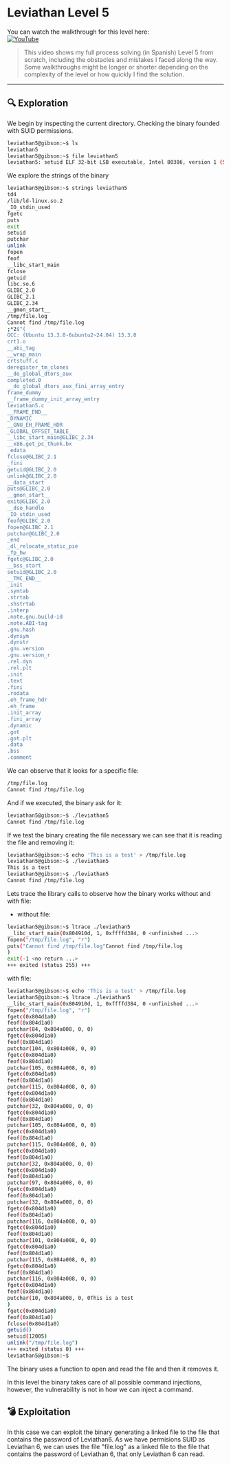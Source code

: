 # Leviathan Level 5

You can watch the walkthrough for this level here:  
[![YouTube](https://img.shields.io/badge/YouTube-Walkthrough-red?logo=youtube)](https://www.youtube.com/watch?v=Bbqw-52itfQ&t=1s&ab_channel=Gabahack)

> This video shows my full process solving (in Spanish) Level 5 from scratch, including the obstacles and mistakes I faced along the way. Some walkthroughs might be longer or shorter depending on the complexity of the level or how quickly I find the solution.

---


## 🔍 Exploration

We begin by inspecting the current directory. Checking the binary founded with SUID permissions.

```bash
leviathan5@gibson:~$ ls
leviathan5
leviathan5@gibson:~$ file leviathan5 
leviathan5: setuid ELF 32-bit LSB executable, Intel 80386, version 1 (SYSV), dynamically linked, interpreter /lib/ld-linux.so.2, BuildID[sha1]=0fbe5a715bf8cd28d02bc0e989a37f9c0ab21614, for GNU/Linux 3.2.0, not stripped
```
We explore the strings of the binary

```bash
leviathan5@gibson:~$ strings leviathan5 
td4 
/lib/ld-linux.so.2
_IO_stdin_used
fgetc
puts
exit
setuid
putchar
unlink
fopen
feof
__libc_start_main
fclose
getuid
libc.so.6
GLIBC_2.0
GLIBC_2.1
GLIBC_2.34
__gmon_start__
/tmp/file.log
Cannot find /tmp/file.log
;*2$"(
GCC: (Ubuntu 13.3.0-6ubuntu2~24.04) 13.3.0
crt1.o
__abi_tag
__wrap_main
crtstuff.c
deregister_tm_clones
__do_global_dtors_aux
completed.0
__do_global_dtors_aux_fini_array_entry
frame_dummy
__frame_dummy_init_array_entry
leviathan5.c
__FRAME_END__
_DYNAMIC
__GNU_EH_FRAME_HDR
_GLOBAL_OFFSET_TABLE_
__libc_start_main@GLIBC_2.34
__x86.get_pc_thunk.bx
_edata
fclose@GLIBC_2.1
_fini
getuid@GLIBC_2.0
unlink@GLIBC_2.0
__data_start
puts@GLIBC_2.0
__gmon_start__
exit@GLIBC_2.0
__dso_handle
_IO_stdin_used
feof@GLIBC_2.0
fopen@GLIBC_2.1
putchar@GLIBC_2.0
_end
_dl_relocate_static_pie
_fp_hw
fgetc@GLIBC_2.0
__bss_start
setuid@GLIBC_2.0
__TMC_END__
_init
.symtab
.strtab
.shstrtab
.interp
.note.gnu.build-id
.note.ABI-tag
.gnu.hash
.dynsym
.dynstr
.gnu.version
.gnu.version_r
.rel.dyn
.rel.plt
.init
.text
.fini
.rodata
.eh_frame_hdr
.eh_frame
.init_array
.fini_array
.dynamic
.got
.got.plt
.data
.bss
.comment
```

We can observe that it looks for a specific file:
```bash
/tmp/file.log
Cannot find /tmp/file.log
```
And if we executed, the binary ask for it:
```bash
leviathan5@gibson:~$ ./leviathan5 
Cannot find /tmp/file.log
```
If we test the binary creating the file necessary we can see that it is reading the file and removing it:
```bash
leviathan5@gibson:~$ echo 'This is a test' > /tmp/file.log
leviathan5@gibson:~$ ./leviathan5 
This is a test
leviathan5@gibson:~$ ./leviathan5 
Cannot find /tmp/file.log
```

Lets trace the library calls to observe how the binary works without and with file:
- without file:
```bash
leviathan5@gibson:~$ ltrace ./leviathan5 
__libc_start_main(0x804910d, 1, 0xffffd384, 0 <unfinished ...>
fopen("/tmp/file.log", "r")                                                                                      = 0
puts("Cannot find /tmp/file.log"Cannot find /tmp/file.log
)                                                                                = 26
exit(-1 <no return ...>
+++ exited (status 255) +++
```
with file:
```bash
leviathan5@gibson:~$ echo 'This is a test' > /tmp/file.log
leviathan5@gibson:~$ ltrace ./leviathan5 
__libc_start_main(0x804910d, 1, 0xffffd384, 0 <unfinished ...>
fopen("/tmp/file.log", "r")                                                                                      = 0x804d1a0
fgetc(0x804d1a0)                                                                                                 = 'T'
feof(0x804d1a0)                                                                                                  = 0
putchar(84, 0x804a008, 0, 0)                                                                                     = 84
fgetc(0x804d1a0)                                                                                                 = 'h'
feof(0x804d1a0)                                                                                                  = 0
putchar(104, 0x804a008, 0, 0)                                                                                    = 104
fgetc(0x804d1a0)                                                                                                 = 'i'
feof(0x804d1a0)                                                                                                  = 0
putchar(105, 0x804a008, 0, 0)                                                                                    = 105
fgetc(0x804d1a0)                                                                                                 = 's'
feof(0x804d1a0)                                                                                                  = 0
putchar(115, 0x804a008, 0, 0)                                                                                    = 115
fgetc(0x804d1a0)                                                                                                 = ' '
feof(0x804d1a0)                                                                                                  = 0
putchar(32, 0x804a008, 0, 0)                                                                                     = 32
fgetc(0x804d1a0)                                                                                                 = 'i'
feof(0x804d1a0)                                                                                                  = 0
putchar(105, 0x804a008, 0, 0)                                                                                    = 105
fgetc(0x804d1a0)                                                                                                 = 's'
feof(0x804d1a0)                                                                                                  = 0
putchar(115, 0x804a008, 0, 0)                                                                                    = 115
fgetc(0x804d1a0)                                                                                                 = ' '
feof(0x804d1a0)                                                                                                  = 0
putchar(32, 0x804a008, 0, 0)                                                                                     = 32
fgetc(0x804d1a0)                                                                                                 = 'a'
feof(0x804d1a0)                                                                                                  = 0
putchar(97, 0x804a008, 0, 0)                                                                                     = 97
fgetc(0x804d1a0)                                                                                                 = ' '
feof(0x804d1a0)                                                                                                  = 0
putchar(32, 0x804a008, 0, 0)                                                                                     = 32
fgetc(0x804d1a0)                                                                                                 = 't'
feof(0x804d1a0)                                                                                                  = 0
putchar(116, 0x804a008, 0, 0)                                                                                    = 116
fgetc(0x804d1a0)                                                                                                 = 'e'
feof(0x804d1a0)                                                                                                  = 0
putchar(101, 0x804a008, 0, 0)                                                                                    = 101
fgetc(0x804d1a0)                                                                                                 = 's'
feof(0x804d1a0)                                                                                                  = 0
putchar(115, 0x804a008, 0, 0)                                                                                    = 115
fgetc(0x804d1a0)                                                                                                 = 't'
feof(0x804d1a0)                                                                                                  = 0
putchar(116, 0x804a008, 0, 0)                                                                                    = 116
fgetc(0x804d1a0)                                                                                                 = '\n'
feof(0x804d1a0)                                                                                                  = 0
putchar(10, 0x804a008, 0, 0This is a test
)                                                                                     = 10
fgetc(0x804d1a0)                                                                                                 = '\377'
feof(0x804d1a0)                                                                                                  = 1
fclose(0x804d1a0)                                                                                                = 0
getuid()                                                                                                         = 12005
setuid(12005)                                                                                                    = 0
unlink("/tmp/file.log")                                                                                          = 0
+++ exited (status 0) +++
leviathan5@gibson:~$
```

The binary uses a function to open and read the file and then it removes it.  

In this level the binary takes care of all possible command injections, however, the vulnerability is not in how we can inject a command.

## 💣 Exploitation

In this case we can exploit the binary generating a linked file to the file that contains the password of Leviathan6. As we have permisions SUID as Leviathan 6, we can uses the file "file.log" as a linked file to the file that contains the password of Leviathan 6, that only Leviathan 6 can read.


